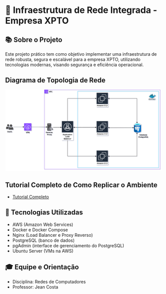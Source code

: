 # 🚀 Infraestrutura de Rede Integrada - Empresa XPTO

## 📚 Sobre o Projeto

Este projeto prático tem como objetivo implementar uma infraestrutura de rede robusta, segura e escalável para a empresa XPTO, utilizando tecnologias modernas, visando segurança e eficiência operacional.

## Diagrama de Topologia de Rede
![Diagrama](/DiagramaAWS.png)

## Tutorial Completo de Como Replicar o Ambiente

- [Tutorial Completo](https://lovely-approach-2a6.notion.site/Tutorial-Configura-o-AWS-PROJECT-1cde548382fd80ef92a6d098321771d7)

## 🔧 Tecnologias Utilizadas

- AWS (Amazon Web Services)
- Docker e Docker Compose
- Nginx (Load Balancer e Proxy Reverso)
- PostgreSQL (banco de dados)
- pgAdmin (interface de gerenciamento do PostgreSQL)
- Ubuntu Server (VMs na AWS)

## 🎓 Equipe e Orientação
- Disciplina: Redes de Computadores
- Professor: Jean Costa